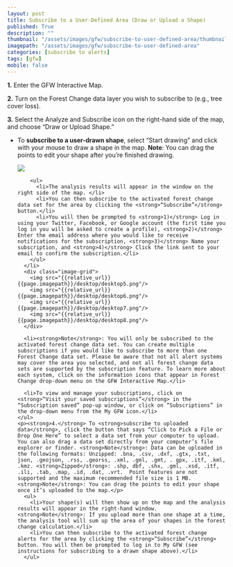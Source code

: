 ```yaml
---
layout: post
title: Subscribe to a User-Defined Area (Draw or Upload a Shape)
published: True
description: ""
thumbnail: "/assets/images/gfw/subscribe-to-user-defined-area/thumbnail.png"
imagepath: "/assets/images/gfw/subscribe-to-user-defined-area"
categories: [subscribe to alerts]
tags: [gfw]
mobile: false
---
```



<div id="desktopContent" class="content">
  <p><strong>1.</strong> Enter the GFW Interactive Map.</p>
  <p><strong>2.</strong> Turn on the Forest Change data layer you wish to subscribe to (e.g., tree cover loss).</p>
  <p><strong>3.</strong> Select the Analyze and Subscribe icon on the right-hand side of the map, and choose “Draw or Upload Shape.”</p>
    <ul>
      <li>To <strong>subscribe to a user-drawn shape</strong>, select “Start drawing” and click with your mouse to draw a shape in the map. <strong>Note</strong>: You can drag the points to edit your shape after you’re finished drawing.
      <p><img src="{{relative_url}}{{page.imagepath}}/desktop/desktop4.gif"/></p>

        <ul>
          <li>The analysis results will appear in the window on the right side of the map. </li>
          <li>You can then subscribe to the activated forest change data set for the area by clicking the <strong>“Subscribe”</strong> button.</li>
          <li>You will then be prompted to <strong>1)</strong> Log in using your Twitter, Facebook, or Google account (the first time you log in you will be asked to create a profile), <strong>2)</strong> Enter the email address where you would like to receive notifications for the subscription, <strong>3)</strong> Name your subscription, and <strong>4)</strong> Click the link sent to your email to confirm the subscription.</li>
        </ul>
      </li>
      <div class="image-grid">
        <img src="{{relative_url}}{{page.imagepath}}/desktop/desktop5.png"/>
        <img src="{{relative_url}}{{page.imagepath}}/desktop/desktop6.png"/>
        <img src="{{relative_url}}{{page.imagepath}}/desktop/desktop7.png"/>
        <img src="{{relative_url}}{{page.imagepath}}/desktop/desktop8.png"/>
      </div>

      <li><strong>Note</strong>: You will only be subscribed to the activated forest change data set. You can create multiple subscriptions if you would like to subscribe to more than one Forest Change data set. Please be aware that not all alert systems may cover the area you selected, and not all forest change data sets are supported by the subscription feature. To learn more about each system, click on the information icons that appear in Forest Change drop-down menu on the GFW Interactive Map.</li>

      <li>To view and manage your subscriptions, click on <strong>“Visit your saved subscriptions”</strong> in the “Subscription saved” pop-up window, or click on “Subscriptions” in the drop-down menu from the My GFW icon.</li>
    </ul>
    <p><strong>4.</strong> To <strong>subscribe to uploaded data</strong>, click the button that says “Click to Pick a File or Drop One Here” to select a data set from your computer to upload. You can also drag a data set directly from your computer’s file explorer or finder. <strong>Note</strong>: Data can be uploaded in the following formats: Unzipped: .bna, .csv, .dxf, .gtx, .txt, json, .geojson, .rss, .georss, .xml, .gml, .gmt, . gpx, .itf, .kml, .kmz. <strong>Zipped</strong>: .shp, dbf, .shx, .gml, .xsd, .itf, .ili, .tab, .map, .id, .dat, .vrt.  Point features are not supported and the maximum recommended file size is 1 MB. <strong>Note</strong>: You can drag the points to edit your shape once it’s uploaded to the map.</p>
      <ul>
        <li>Your shape(s) will then show up on the map and the analysis results will appear in the right-hand window. <strong>Note</strong>: If you upload more than one shape at a time, the analysis tool will sum up the area of your shapes in the forest change calculation.</li>
        <li>You can then subscribe to the activated forest change alerts for the area by clicking the <strong>“Subscribe”</strong> button. You will then be prompted to log in to My GFW (see instructions for subscribing to a drawn shape above).</li>
      </ul>

</div>

<div id="mobileContent" class="content">
</div>
